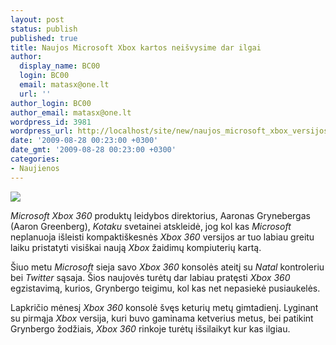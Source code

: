 ```yaml
---
layout: post
status: publish
published: true
title: Naujos Microsoft Xbox kartos neišvysime dar ilgai
author:
  display_name: BC00
  login: BC00
  email: matasx@one.lt
  url: ''
author_login: BC00
author_email: matasx@one.lt
wordpress_id: 3981
wordpress_url: http://localhost/site/new/naujos_microsoft_xbox_versijos_neisvysim_dar_ilgai/
date: '2009-08-28 00:23:00 +0300'
date_gmt: '2009-08-28 00:23:00 +0300'
categories:
- Naujienos
---
```

<div class="imgright"><img src="http://t1.gstatic.com/images?q=tbn:KCPpOjcQaxScHM:http://news.cnet.com/i/ne/p/2005/Xbox360full_500x526.jpg"  /></div>
<p><i>Microsoft Xbox 360</i> produktų leidybos direktorius, Aaronas Grynebergas (Aaron Greenberg), <i>Kotaku</i> svetainei atskleidė, jog kol kas <i>Microsoft</i> neplanuoja išleisti kompaktiškesnės <i>Xbox 360</i> versijos ar tuo labiau greitu laiku pristatyti visiškai naują <i>Xbox</i> žaidimų kompiuterių kartą.</p>
<p>Šiuo metu <i>Microsoft</i> sieja savo <i>Xbox 360</i> konsolės ateitį su <i>Natal</i> kontroleriu bei <i>Twitter</i> sąsaja. Šios naujovės turėtų dar labiau pratęsti <i>Xbox 360</i> egzistavimą, kurios, Grynbergo teigimu, kol kas net nepasiekė pusiaukelės.</p>
<p>Lapkričio mėnesį <i>Xbox 360</i> konsolė švęs keturių metų gimtadienį. Lyginant su pirmąja <i>Xbox</i> versija, kuri buvo gaminama ketverius metus, bei patikint Grynbergo žodžiais, <i>Xbox 360</i> rinkoje turėtų išsilaikyt kur kas ilgiau.</p>
